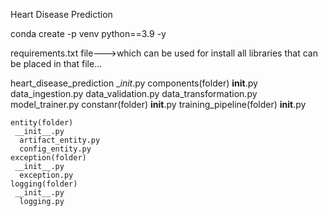 <!-- Project title -->

Heart Disease Prediction

<!-- create env -->
conda create -p venv python==3.9 -y

<!-- requirements.txt -->
requirements.txt file--->which can be used for install all libraries that can be placed in that file...

<!-- project structure -->
heart_disease_prediction 
  __init_.py
     components(folder)
      __init__.py
      data_ingestion.py
      data_validation.py
      data_transformation.py
      model_trainer.py
    constanr(folder)
     __init__.py
      training_pipeline(folder)
       __init__.py

    entity(folder)
     __init__.py
      artifact_entity.py
      config_entity.py
    exception(folder)
     __init__.py
      exception.py
    logging(folder)
     __init__.py
      logging.py